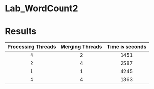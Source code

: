 # Lab_WordCount2

# Results

|Processing Threads|Merging Threads|Time is seconds|
|:----------------:|:-------------:|:-------------:|
| 4                | 2             | 1451          |
| 2                | 4             | 2587          |
| 1                | 1             | 4245          |
| 4                | 4             | 1363          |
